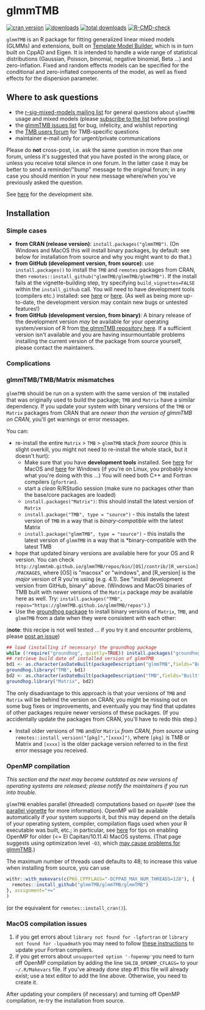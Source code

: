 # glmmTMB

<!-- badges: start -->
[![cran version](http://www.r-pkg.org/badges/version/glmmTMB)](https://cran.r-project.org/package=glmmTMB)
[![downloads](http://cranlogs.r-pkg.org/badges/glmmTMB)](http://cranlogs.r-pkg.org/badges/glmmTMB)
[![total downloads](http://cranlogs.r-pkg.org/badges/grand-total/glmmTMB)](http://cranlogs.r-pkg.org/badges/grand-total/glmmTMB)
[![R-CMD-check](https://github.com/glmmTMB/glmmTMB/workflows/R-CMD-check/badge.svg)](https://github.com/glmmTMB/glmmTMB/actions)
<!-- badges: end -->

`glmmTMB` is an R package for fitting generalized linear mixed models (GLMMs) and extensions, built on [Template Model Builder](https://github.com/kaskr/adcomp), which is in turn built on CppAD and Eigen. It is intended to handle a wide range of statistical distributions (Gaussian, Poisson, binomial, negative binomial, Beta ...) and zero-inflation. Fixed and random effects models can be specified for the conditional and zero-inflated components of the model, as well as fixed effects for the dispersion parameter.

## Where to ask questions

- the [r-sig-mixed-models mailing list](https://stat.ethz.ch/mailman/listinfo/r-sig-mixed-models) for general questions about `glmmTMB` usage and mixed models (please [subscribe to the list](https://stat.ethz.ch/mailman/listinfo/r-sig-mixed-models) before posting)
- the [glmmTMB issues list](https://github.com/glmmTMB/glmmTMB/issues) for bug, infelicity, and wishlist reporting
- the [TMB users forum](https://groups.google.com/forum/#!forum/tmb-users) for TMB-specific questions
- maintainer e-mail only for urgent/private communications

Please do **not** cross-post, i.e. ask the same question in more than one forum, unless it's suggested that you have posted in the wrong place, or unless you receive total silence in one forum. In the latter case it may be better to send a reminder/"bump" message to the original forum; in any case you should mention in your new message where/when you've previously asked the question.

See [here](https://github.com/glmmTMB/glmmTMB) for the development site.

## Installation 

### Simple cases

- **from CRAN (release version)**: `install.packages("glmmTMB")`. (On Windows and MacOS this will install binary packages, by default: see below for installation from source and why you might want to do that.)
- **from GitHub (development version, from source)**: use `install.packages()` to install the `TMB` and `remotes` packages from CRAN, then `remotes::install_github("glmmTMB/glmmTMB/glmmTMB")`. If the install fails at the vignette-building step, try specifying `build_vignettes=FALSE` within the `install_github` call. You will need to have development tools (compilers etc.) installed: see [here](https://support.rstudio.com/hc/en-us/articles/200486498-Package-Development-Prerequisites) or [here](https://teuder.github.io/rcpp4everyone_en/020_install.html). (As well as being more up-to-date, the development version may contain new bugs or untested features!)
- **from GitHub (development version, from binary)**: A binary release of the development version *may* be available for your operating system/version of R from [the glmmTMB repository here](./repos/index.html). If a sufficient version isn't available and you are having insurmountable problems installing the current version of the package from source yourself, please contact the maintainers.

### Complications

### glmmTMB/TMB/Matrix mismatches

`glmmTMB` should be run on a system with the same version of `TMB` installed that was originally used to build the package; `TMB` and `Matrix` have a similar dependency. If you update your system with binary versions of the `TMB` or `Matrix` packages from CRAN that are *newer than the version of glmmTMB on CRAN*, you'll get warnings or error messages. 

You can:

- re-install the entire `Matrix` > `TMB` > `glmmTMB` stack *from source* (this is slight overkill, you might not need to re-install the whole stack, but it doesn't hurt):
    - Make sure that you have **development tools** installed. See [here](https://mac.r-project.org/tools/) for MacOS and [here](https://cran.r-project.org/bin/windows/Rtools/) for Windows (if you're on Linux, you probably know what you're doing with this ...) You will need both C++ and Fortran compilers (`gfortran`).
    - start a *clean* R/RStudio session (make sure no packages other than the base/core packages are loaded)
    - `install.packages("Matrix")`: this should install the latest version of `Matrix`
    - `install.package("TMB", type = "source")` - this installs the latest version of `TMB` in a way that is *binary-compatible* with the latest Matrix
    - `install.package("glmmTMB", type = "source")` - this installs the latest version of `glmmTMB` in a way that is *binary-compatible with the latest TMB
- hope that updated binary versions are available here for your OS and R version. You can check `http://glmmtmb.github.io/glmmTMB/repos/bin/[OS]/contrib/[R_version]/PACKAGES`, where [OS] is "macosx" or "windows", and [R_version] is the *major* version of R you're using (e.g. 4.1). See "install development version from GitHub, binary" above. (Windows and MacOS binaries of TMB built with newer versions of the `Matrix` package *may* be available here as well. Try: `install.packages("TMB", repos="https://glmmTMB.github.io/glmmTMB/repos")`.)
- Use the [groundhog package](https://groundhogr.com/) to install binary versions of `Matrix`, `TMB`, and `glmmTMB` from a date when they were consistent with each other:

(**note**: this recipe is not well tested ... if you try it and encounter problems, please [post an issue](https://github.com/glmmTMB/glmmTMB/issues))

```r
## load (installing if necessary) the groundhog package
while (!require("groundhog", quietly=TRUE)) install.packages("groundhog")
## retrieve build date of installed version of glmmTMB
bd1 <- as.character(asDateBuilt(packageDescription("glmmTMB",fields="Built")))
groundhog.library("TMB", bd1)
bd2 <- as.character(asDateBuilt(packageDescription("TMB",fields="Built")))
groundhog.library("Matrix", bd2)
```
The only disadvantage to this approach is that your versions of `TMB` and `Matrix` will be behind the version on CRAN; you might be missing out on some bug fixes or improvements, and eventually you may find that updates of other packages require newer versions of these packages. (If you accidentally update the packages from CRAN, you'll have to redo this step.)
- Install older versions of `TMB` and/or `Matrix` *from CRAN, from source* using `remotes::install_version("[pkg]","[xxxx]")`, where `[pkg]` is TMB or Matrix and `[xxxx]` is the older package version referred to in the first error message you received.


### OpenMP compilation

*This section and the next may become outdated as new versions of operating systems are released; please notify the maintainers if you run into trouble.*

`glmmTMB` enables parallel (threaded) computations based on `OpenMP` (see the [parallel vignette](glmmTMB/vignettes/parallel.Rmd) for more information). OpenMP will be available automatically if your system supports it, but this may depend on the details of your operating system, compiler, compilation flags used when your R executable was built, etc.; in particular, see [here](https://github.com/Rdatatable/data.table/wiki/Installation#openmp-enabled-compiler-for-mac) for tips on enabling OpenMP for older (<= El Capitan/10.11.4) MacOS systems. (That page suggests using optimization level `-O3`, which [may cause problems for glmmTMB](https://github.com/glmmTMB/glmmTMB/issues/297).)

The maximum number of threads used defaults to 48; to increase this value when installing from source, you can use

```r
withr::with_makevars(c(PKG_CPPFLAGS="-DCPPAD_MAX_NUM_THREADS=128"), {
  remotes::install_github("glmmTMB/glmmTMB/glmmTMB")
}, assignment="+="
)
```
(or the equivalent for `remotes::install_cran()`).

### MacOS compilation issues

1. if you get errors about `library not found for -lgfortran` or `library not found for -lquadmath` you may need to follow [these instructions](https://thecoatlessprofessor.com/programming/rcpp-rcpparmadillo-and-os-x-mavericks--lgfortran-and--lquadmath-error/) to update your Fortran compilers.
2. if you get errors about `unsupported option '-fopenmp'`you need to turn off OpenMP compilation by adding the line `SHLIB_OPENMP_CFLAGS=` to your `~/.R/Makevars` file. If you've already done step #1 this file will already exist; use a text editor to add the line above. Otherwise, you need to create it.

After updating your compilers (if necessary) and turning off OpenMP compilation, re-try the installation from source.





